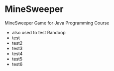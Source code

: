 # MineSweeper
MineSweeper Game for Java Programming Course

- also used to test Randoop
- test
- test2
- test3
- test4
- test5
- test6
